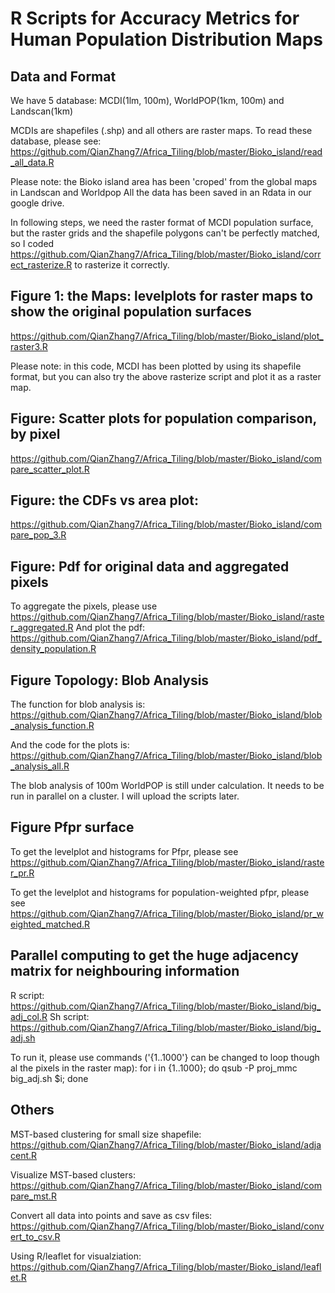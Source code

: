 # R Scripts for Accuracy Metrics for Human Population Distribution Maps 

## Data and Format

We have 5 database: MCDI(1lm, 100m), WorldPOP(1km, 100m) and Landscan(1km)

MCDIs are shapefiles (.shp) and all others are raster maps. To read these database, please see:
https://github.com/QianZhang7/Africa_Tiling/blob/master/Bioko_island/read_all_data.R

Please note: the Bioko island area has been 'croped' from the global maps in Landscan and Worldpop
All the data has been saved in an Rdata in our google drive.


In following steps, we need the raster format of MCDI population surface, but the raster grids and the shapefile polygons
can't be perfectly matched, so I coded https://github.com/QianZhang7/Africa_Tiling/blob/master/Bioko_island/correct_rasterize.R
to rasterize it correctly.


## Figure 1: the Maps: levelplots for raster maps to show the original population surfaces
https://github.com/QianZhang7/Africa_Tiling/blob/master/Bioko_island/plot_raster3.R

Please note: in this code, MCDI has been plotted by using its shapefile format, but you can also try the above rasterize script and plot it as a raster map.

## Figure: Scatter plots for population comparison, by pixel

https://github.com/QianZhang7/Africa_Tiling/blob/master/Bioko_island/compare_scatter_plot.R

## Figure: the CDFs vs area plot:
https://github.com/QianZhang7/Africa_Tiling/blob/master/Bioko_island/compare_pop_3.R

## Figure: Pdf for original data and aggregated pixels

To aggregate the pixels, please use https://github.com/QianZhang7/Africa_Tiling/blob/master/Bioko_island/raster_aggregated.R
And plot the pdf: https://github.com/QianZhang7/Africa_Tiling/blob/master/Bioko_island/pdf_density_population.R


## Figure Topology: Blob Analysis

The function for blob analysis is: https://github.com/QianZhang7/Africa_Tiling/blob/master/Bioko_island/blob_analysis_function.R

And the code for the plots is: https://github.com/QianZhang7/Africa_Tiling/blob/master/Bioko_island/blob_analysis_all.R

The blob analysis of 100m WorldPOP is still under calculation. It needs to be run in parallel on a cluster. I will upload the scripts later.

## Figure Pfpr surface

To get the levelplot and histograms for Pfpr, please see https://github.com/QianZhang7/Africa_Tiling/blob/master/Bioko_island/raster_pr.R

To get the levelplot and histograms for population-weighted pfpr, please see
https://github.com/QianZhang7/Africa_Tiling/blob/master/Bioko_island/pr_weighted_matched.R

## Parallel computing to get the huge adjacency matrix for neighbouring information

R script: https://github.com/QianZhang7/Africa_Tiling/blob/master/Bioko_island/big_adj_col.R
Sh script: https://github.com/QianZhang7/Africa_Tiling/blob/master/Bioko_island/big_adj.sh

To run it, please use commands ('{1..1000'} can be changed to loop though al the pixels in the raster map):
for i in {1..1000}; do qsub -P proj_mmc big_adj.sh $i; done


## Others

MST-based clustering for small size shapefile: https://github.com/QianZhang7/Africa_Tiling/blob/master/Bioko_island/adjacent.R

Visualize MST-based clusters: https://github.com/QianZhang7/Africa_Tiling/blob/master/Bioko_island/compare_mst.R

Convert all data into points and save as csv files: https://github.com/QianZhang7/Africa_Tiling/blob/master/Bioko_island/convert_to_csv.R

Using R/leaflet for visualziation: https://github.com/QianZhang7/Africa_Tiling/blob/master/Bioko_island/leaflet.R

